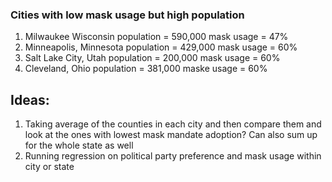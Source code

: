 ### Cities with low mask usage but high population 

1. Milwaukee Wisconsin         population = 590,000    mask usage = 47%
2. Minneapolis, Minnesota      population = 429,000    mask usage = 60%
3. Salt Lake City, Utah        population = 200,000    mask usage = 60%
4. Cleveland, Ohio             population = 381,000    maske usage = 60%











## Ideas:

1. Taking average of the counties in each city and then compare them and look at the ones with lowest mask mandate adoption? Can also sum up for the whole state as well
2. Running regression on political party preference and mask usage within city or state










